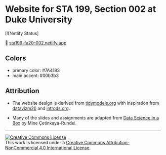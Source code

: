 # Website for STA 199, Section 002 at Duke University 

[![Netlify Status]

:link: [sta199-fa20-002.netlify.app](https://sta199-fa20-002.netlify.app/)

## Colors

- primary color: #7A4183
- main accent: #00b3b3

## Attribution

- The website design is derived from [tidymodels.org](https://www.tidymodels.org) with inspiration from [datavizm20](https://datavizm20.classes.andrewheiss.com) and [introds.org](https://introds.org/).

- Many of the slides and assignments are adapted from [Data Science in a Box](https://datasciencebox.org/) by Mine &Ccedil;etinkaya-Rundel.

<hr> 

<a rel="license" href="http://creativecommons.org/licenses/by-nc/4.0/"><img alt="Creative Commons License" style="border-width:0" src="https://i.creativecommons.org/l/by-nc/4.0/88x31.png" /></a><br />This work is licensed under a <a rel="license" href="http://creativecommons.org/licenses/by-nc/4.0/">Creative Commons Attribution-NonCommercial 4.0 International License</a>.


